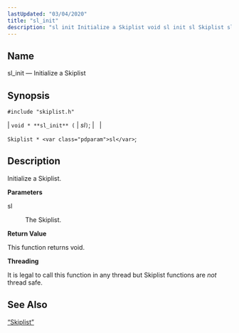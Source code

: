 ```yaml
---
lastUpdated: "03/04/2020"
title: "sl_init"
description: "sl init Initialize a Skiplist void sl init sl Skiplist sl Initialize a Skiplist sl The Skiplist This function returns void It is legal to call this function in any thread but Skiplist functions are not thread safe Section 68 77 Skiplist..."
---
```


<a name="apis.sl_init"></a> 
## Name

sl_init — Initialize a Skiplist

## Synopsis

`#include "skiplist.h"`

| `void * **sl_init** (` | <var class="pdparam">sl</var>`)`; |   |

`Skiplist * <var class="pdparam">sl</var>`;<a name="idp61011680"></a> 
## Description

Initialize a Skiplist.

**<a name="idp61012880"></a> Parameters**

<dl class="variablelist">

<dt>sl</dt>

<dd>

The Skiplist.

</dd>

</dl>

**<a name="idp61015584"></a> Return Value**

This function returns void.

**<a name="idp61016496"></a> Threading**

It is legal to call this function in any thread but Skiplist functions are *not* thread safe.

<a name="idp61018080"></a> 
## See Also

[“Skiplist”](/momentum/3/3-api/structs-skiplist)